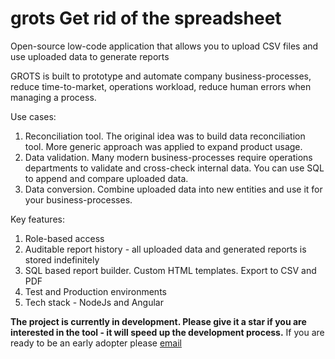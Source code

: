 # grots Get rid of the spreadsheet
Open-source low-code application that allows you to upload CSV files and use uploaded data to generate reports

GROTS is built to prototype and automate company business-processes, reduce time-to-market, operations workload, reduce human errors when managing a process.

Use cases:
1. Reconciliation tool. The original idea was to build data reconciliation tool. More generic approach was applied to expand product usage.
2. Data validation. Many modern business-processes require operations departments to validate and cross-check internal data. You can use SQL to append and compare uploaded data.
3. Data conversion. Combine uploaded data into new entities and use it for your business-processes.

Key features:
1. Role-based access
2. Auditable report history - all uploaded data and generated reports is stored indefinitely 
3. SQL based report builder. Custom HTML templates. Export to CSV and PDF
4. Test and Production environments
5. Tech stack - NodeJs and Angular

**The project is currently in development. Please give it a star if you are interested in the tool - it will speed up the development process.**
If you are ready to be an early adopter please [email](igorchvalun@gmail.com)
